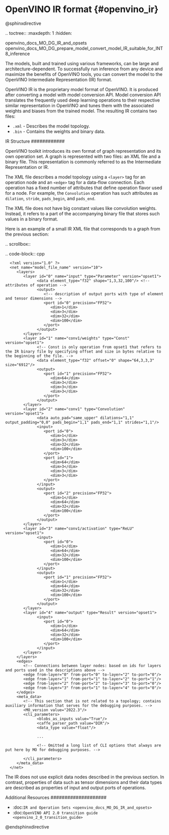 # OpenVINO IR format {#openvino_ir}

@sphinxdirective

.. toctree::
   :maxdepth: 1
   :hidden:

   openvino_docs_MO_DG_IR_and_opsets
   openvino_docs_MO_DG_prepare_model_convert_model_IR_suitable_for_INT8_inference

The models, built and trained using various frameworks, can be large and architecture-dependent. To successfully run inference from any device and maximize the benefits of OpenVINO tools, you can convert the model to the OpenVINO Intermediate Representation (IR) format. 

OpenVINO IR is the proprietary model format of OpenVINO. It is produced after converting a model with model conversion API. Model conversion API translates the frequently used deep learning operations to their respective similar representation in OpenVINO and tunes them with the associated weights and biases from the trained model. The resulting IR contains two files:

* ``.xml`` - Describes the model topology.
* ``.bin`` - Contains the weights and binary data.

IR Structure
############

OpenVINO toolkit introduces its own format of graph representation and its own operation set. A graph is represented with two files: an XML file and a binary file. This representation is commonly referred to as the Intermediate Representation or IR.

The XML file describes a model topology using a ``<layer>`` tag for an operation node and an ``<edge>`` tag for a data-flow connection.
Each operation has a fixed number of attributes that define operation flavor used for a node.
For example, the `Convolution` operation has such attributes as ``dilation``, ``stride``, ``pads_begin``, and ``pads_end``.

The XML file does not have big constant values like convolution weights.
Instead, it refers to a part of the accompanying binary file that stores such values in a binary format.

Here is an example of a small IR XML file that corresponds to a graph from the previous section:

.. scrollbox::   

   .. code-block:: cpp

      <?xml version="1.0" ?>
      <net name="model_file_name" version="10">
         <layers>
            <layer id="0" name="input" type="Parameter" version="opset1">
                  <data element_type="f32" shape="1,3,32,100"/> <!-- attributes of operation -->
                  <output>
                     <!-- description of output ports with type of element and tensor dimensions -->
                     <port id="0" precision="FP32">
                        <dim>1</dim>
                        <dim>3</dim>
                        <dim>32</dim>
                        <dim>100</dim>
                     </port>
                  </output>
            </layer>
            <layer id="1" name="conv1/weights" type="Const" version="opset1">
                  <!-- Const is only operation from opset1 that refers to the IR binary file by specifying offset and size in bytes relative to the beginning of the file. -->
                  <data element_type="f32" offset="0" shape="64,3,3,3" size="6912"/>
                  <output>
                     <port id="1" precision="FP32">
                        <dim>64</dim>
                        <dim>3</dim>
                        <dim>3</dim>
                        <dim>3</dim>
                     </port>
                  </output>
            </layer>
            <layer id="2" name="conv1" type="Convolution" version="opset1">
                  <data auto_pad="same_upper" dilations="1,1" output_padding="0,0" pads_begin="1,1" pads_end="1,1" strides="1,1"/>
                  <input>
                     <port id="0">
                        <dim>1</dim>
                        <dim>3</dim>
                        <dim>32</dim>
                        <dim>100</dim>
                     </port>
                     <port id="1">
                        <dim>64</dim>
                        <dim>3</dim>
                        <dim>3</dim>
                        <dim>3</dim>
                     </port>
                  </input>
                  <output>
                     <port id="2" precision="FP32">
                        <dim>1</dim>
                        <dim>64</dim>
                        <dim>32</dim>
                        <dim>100</dim>
                     </port>
                  </output>
            </layer>
            <layer id="3" name="conv1/activation" type="ReLU" version="opset1">
                  <input>
                     <port id="0">
                        <dim>1</dim>
                        <dim>64</dim>
                        <dim>32</dim>
                        <dim>100</dim>
                     </port>
                  </input>
                  <output>
                     <port id="1" precision="FP32">
                        <dim>1</dim>
                        <dim>64</dim>
                        <dim>32</dim>
                        <dim>100</dim>
                     </port>
                  </output>
            </layer>
            <layer id="4" name="output" type="Result" version="opset1">
                  <input>
                     <port id="0">
                        <dim>1</dim>
                        <dim>64</dim>
                        <dim>32</dim>
                        <dim>100</dim>
                     </port>
                  </input>
            </layer>
         </layers>
         <edges>
            <!-- Connections between layer nodes: based on ids for layers and ports used in the descriptions above -->
            <edge from-layer="0" from-port="0" to-layer="2" to-port="0"/>
            <edge from-layer="1" from-port="1" to-layer="2" to-port="1"/>
            <edge from-layer="2" from-port="2" to-layer="3" to-port="0"/>
            <edge from-layer="3" from-port="1" to-layer="4" to-port="0"/>
         </edges>
         <meta_data>
            <!-- This section that is not related to a topology; contains auxiliary information that serves for the debugging purposes. -->
            <MO_version value="2022.3"/>
            <cli_parameters>
                  <blobs_as_inputs value="True"/>
                  <caffe_parser_path value="DIR"/>
                  <data_type value="float"/>

                  ...

                  <!-- Omitted a long list of CLI options that always are put here by MO for debugging purposes. -->

            </cli_parameters>
         </meta_data>
      </net>

The IR does not use explicit data nodes described in the previous section. In contrast, properties of data such as tensor dimensions and their data types are described as properties of input and output ports of operations. 

Additional Resources
####################

* :doc:`IR and Operation Sets <openvino_docs_MO_DG_IR_and_opsets>`
* :doc:`OpenVINO API 2.0 transition guide <openvino_2_0_transition_guide>`

@endsphinxdirective
